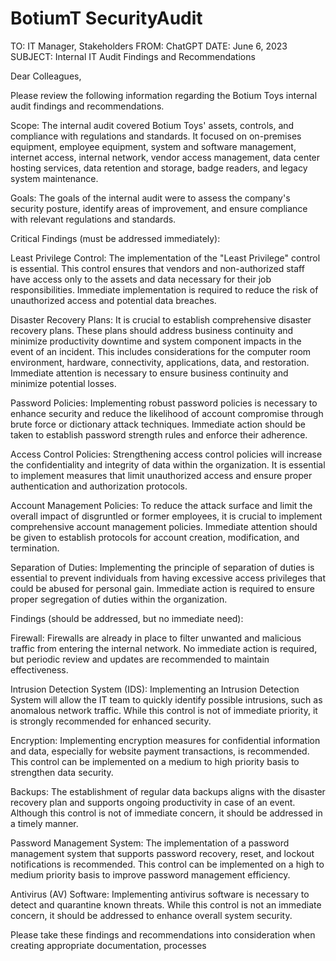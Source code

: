 # BotiumT SecurityAudit
TO: IT Manager, Stakeholders
FROM: ChatGPT
DATE: June 6, 2023
SUBJECT: Internal IT Audit Findings and Recommendations

Dear Colleagues,

Please review the following information regarding the Botium Toys internal audit findings and recommendations.

Scope:
The internal audit covered Botium Toys' assets, controls, and compliance with regulations and standards. It focused on on-premises equipment, employee equipment, system and software management, internet access, internal network, vendor access management, data center hosting services, data retention and storage, badge readers, and legacy system maintenance.

Goals:
The goals of the internal audit were to assess the company's security posture, identify areas of improvement, and ensure compliance with relevant regulations and standards.

Critical Findings (must be addressed immediately):

Least Privilege Control: The implementation of the "Least Privilege" control is essential. This control ensures that vendors and non-authorized staff have access only to the assets and data necessary for their job responsibilities. Immediate implementation is required to reduce the risk of unauthorized access and potential data breaches.

Disaster Recovery Plans: It is crucial to establish comprehensive disaster recovery plans. These plans should address business continuity and minimize productivity downtime and system component impacts in the event of an incident. This includes considerations for the computer room environment, hardware, connectivity, applications, data, and restoration. Immediate attention is necessary to ensure business continuity and minimize potential losses.

Password Policies: Implementing robust password policies is necessary to enhance security and reduce the likelihood of account compromise through brute force or dictionary attack techniques. Immediate action should be taken to establish password strength rules and enforce their adherence.

Access Control Policies: Strengthening access control policies will increase the confidentiality and integrity of data within the organization. It is essential to implement measures that limit unauthorized access and ensure proper authentication and authorization protocols.

Account Management Policies: To reduce the attack surface and limit the overall impact of disgruntled or former employees, it is crucial to implement comprehensive account management policies. Immediate attention should be given to establish protocols for account creation, modification, and termination.

Separation of Duties: Implementing the principle of separation of duties is essential to prevent individuals from having excessive access privileges that could be abused for personal gain. Immediate action is required to ensure proper segregation of duties within the organization.

Findings (should be addressed, but no immediate need):

Firewall: Firewalls are already in place to filter unwanted and malicious traffic from entering the internal network. No immediate action is required, but periodic review and updates are recommended to maintain effectiveness.

Intrusion Detection System (IDS): Implementing an Intrusion Detection System will allow the IT team to quickly identify possible intrusions, such as anomalous network traffic. While this control is not of immediate priority, it is strongly recommended for enhanced security.

Encryption: Implementing encryption measures for confidential information and data, especially for website payment transactions, is recommended. This control can be implemented on a medium to high priority basis to strengthen data security.

Backups: The establishment of regular data backups aligns with the disaster recovery plan and supports ongoing productivity in case of an event. Although this control is not of immediate concern, it should be addressed in a timely manner.

Password Management System: The implementation of a password management system that supports password recovery, reset, and lockout notifications is recommended. This control can be implemented on a high to medium priority basis to improve password management efficiency.

Antivirus (AV) Software: Implementing antivirus software is necessary to detect and quarantine known threats. While this control is not an immediate concern, it should be addressed to enhance overall system security.

Please take these findings and recommendations into consideration when creating appropriate documentation, processes
